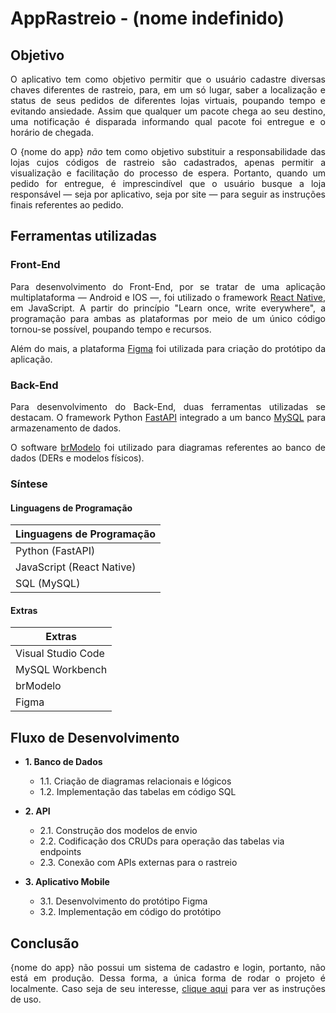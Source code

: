 # AppRastreio - (nome indefinido)

## Objetivo

<p align="justify">
  O aplicativo tem como objetivo permitir que o usuário cadastre diversas chaves diferentes de rastreio, para, em um só lugar, saber a localização e status de seus pedidos de diferentes lojas virtuais, poupando tempo e evitando ansiedade. Assim que qualquer um pacote chega ao seu destino, uma notificação é disparada informando qual pacote foi entregue e o horário de chegada.
</p>
<p align="justify">
  O {nome do app} <em>não</em> tem como objetivo substituir a responsabilidade das lojas cujos códigos de rastreio são cadastrados, apenas permitir a visualização e facilitação do processo de espera. Portanto, quando um pedido for entregue, é imprescindível que o usuário busque a loja responsável — seja por aplicativo, seja por site — para seguir as instruções finais referentes ao pedido.
</p>

## Ferramentas utilizadas

### Front-End
<p align="justify">
  Para desenvolvimento do Front-End, por se tratar de uma aplicação multiplataforma — Android e IOS —, foi utilizado o framework <a href="https://reactnative.dev/">React Native</a>, em JavaScript. A partir do princípio "Learn once, write everywhere", a programação para ambas as plataformas por meio de um único código tornou-se possível, poupando tempo e recursos.
</p>
<p align="justify">
  Além do mais, a plataforma <a href="www.figma.com">Figma</a> foi utilizada para criação do protótipo da aplicação.
</p>

### Back-End
<p align="justify">
  Para desenvolvimento do Back-End, duas ferramentas utilizadas se destacam. O framework Python <a href="https://fastapi.tiangolo.com/">FastAPI</a> integrado a um banco <a href="https://www.mysql.com/">MySQL</a> para armazenamento de dados.
</p>
<p align="justify">
  O software <a href="https://www.brmodeloweb.com/lang/pt-br/index.html">brModelo</a> foi utilizado para diagramas referentes ao banco de dados (DERs e modelos físicos).
</p>

### Síntese

#### Linguagens de Programação

| Linguagens de Programação  |
| -------------------------- |
| Python (FastAPI)           |
| JavaScript (React Native)  |
| SQL (MySQL)                |

#### Extras

| Extras             |
| ------------------ |
| Visual Studio Code |
| MySQL Workbench    |
| brModelo           |
| Figma              |


## Fluxo de Desenvolvimento

- **1. Banco de Dados**
  - 1.1. Criação de diagramas relacionais e lógicos
  - 1.2. Implementação das tabelas em código SQL
  
- **2. API**
  - 2.1. Construção dos modelos de envio
  - 2.2. Codificação dos CRUDs para operação das tabelas via endpoints
  - 2.3. Conexão com APIs externas para o rastreio
  
- **3. Aplicativo Mobile**
  - 3.1. Desenvolvimento do protótipo Figma
  - 3.2. Implementação em código do protótipo

## Conclusão

<p align="justify">
  {nome do app} não possui um sistema de cadastro e login, portanto, não está em produção. Dessa forma, a única forma de rodar o projeto é localmente. Caso seja de seu interesse, <a href="">clique aqui</a> para ver as instruções de uso.
</p>

